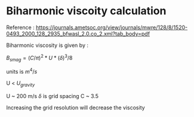 # Biharmonic viscoity calculation

Reference : https://journals.ametsoc.org/view/journals/mwre/128/8/1520-0493_2000_128_2935_bfwasl_2.0.co_2.xml?tab_body=pdf

Biharmonic viscosity is given by :

$B_{smag} = (C/\pi)^2 * U * (\delta)^3 / 8$

units is $m^4 / s$

U < $U_{gravity}$

U ~ 200 m/s
$\delta$ is grid spacing 
C ~ 3.5 

Increasing the grid resolution will decrease the viscosity
